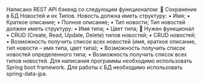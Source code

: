Написано REST API бэкенд со следующим функционалом:
	Сохранение в БД Новостей и их Типов.
Новость должна иметь структуру:
•	Имя;
•	Краткое описание;
•	Полное описание;
•	Тип новости;
Тип новостей должен иметь структуру:
•	Имя типа;
•	Цвет типа;
	Нужен функционал
•	CRUD (Create, Read, Update, Delete) типов новостей;
•	CRUD новостей;
•	Возможность получить список всех новостей (имя, краткое описание, тип новости – имя типа, цвет типа);
•	Возможность получить список новостей определенного типа;
•	Возможность получить список всех типов новостей.
Для написания программы необходимо использовать Spring boot framework. Для работы с БД необходимо использовать spring-data-jpa. 
